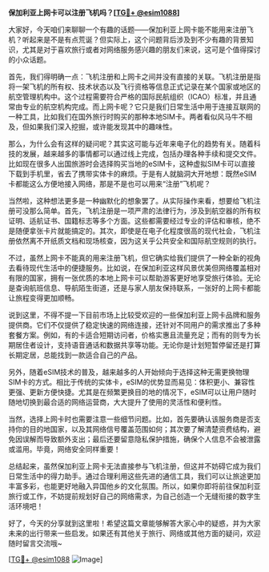 **保加利亚上网卡可以注册飞机吗？[[TG💪+ @esim1088](https://t.me/s/esim1088)]**

大家好，今天咱们来聊聊一个有趣的话题——保加利亚上网卡能不能用来注册飞机？听起来是不是有点荒诞？但实际上，这个问题背后涉及到不少有趣的背景知识，尤其是对于喜欢旅行或者对网络服务感兴趣的朋友们来说，这可是个值得探讨的小众话题。

首先，我们得明确一点：飞机注册和上网卡之间并没有直接的关联。飞机注册是指将一架飞机的所有权、技术状态以及飞行资格等信息正式记录在某个国家或地区的航空管理机构中。这个过程需要符合严格的国际民航组织（ICAO）标准，并且通常由专业的航空机构完成。而上网卡呢？它只是我们日常生活中用于连接互联网的一种工具，比如我们在国外旅行时购买的那种本地SIM卡。两者看似风马牛不相及，但如果我们深入挖掘，或许能发现其中的趣味性。

那么，为什么会有这样的疑问呢？其实这可能与近年来电子化的趋势有关。随着科技的发展，越来越多的事情都可以通过线上完成，包括办理各种手续和提交文件。比如现在很多人出国旅游时会选择购买当地的eSIM卡，这种虚拟SIM卡可以直接下载到手机里，省去了携带实体卡的麻烦。于是有人就脑洞大开地想：既然eSIM卡都能这么方便地接入网络，那是不是也可以用来“注册”飞机呢？

当然啦，这种想法更多是一种幽默化的想象罢了。从实际操作来看，想要给飞机注册可没那么简单。首先，飞机注册是一项严肃的法律行为，涉及到航空器的所有权证明、适航证书、国籍标志等多个方面。这些都需要经过专业的评估和审核，绝不是随便拿张卡片就能搞定的。其次，即使是在电子化程度很高的现代社会，飞机注册依然离不开纸质文档和现场核查，因为这关乎公共安全和国际航空规则的执行。

不过，虽然上网卡不能真的用来注册飞机，但它确实给我们提供了一种全新的视角去看待现代生活中的便捷服务。比如说，在保加利亚这样风景优美但网络覆盖相对有限的国家，拥有一张优质的本地上网卡可以帮助游客更好地享受旅行体验。无论是查询航班信息、导航陌生街道，还是与家人朋友保持联系，一张好的上网卡都能让旅程变得更加顺畅。

说到这里，不得不提一下目前市场上比较受欢迎的一些保加利亚上网卡品牌和服务提供商。它们不仅提供了稳定快速的网络连接，还针对不同用户的需求推出了多种套餐方案。例如，有的卡适合短期访问者，价格实惠且流量充足；而有的则专为长期居住者设计，支持语音通话和数据共享等功能。无论你是计划短暂停留还是打算长期定居，总能找到一款适合自己的产品。

另外，随着eSIM技术的普及，越来越多的人开始倾向于选择这种无需更换物理SIM卡的方式。相比于传统的实体卡，eSIM的优势显而易见：体积更小、兼容性更强、更新方便快捷。尤其是在频繁更换目的地的情况下，eSIM可以让用户随时随地切换到最合适的网络运营商，大大提升了使用的灵活性和便利性。

当然，选择上网卡时也需要注意一些细节问题。比如，首先要确认该服务商是否支持你的目的地国家，以及其网络信号覆盖范围如何；其次要了解清楚资费结构，避免因误解而导致额外支出；最后还要留意隐私保护措施，确保个人信息不会被泄露或滥用。毕竟，网络安全同样重要！

总结起来，虽然保加利亚上网卡无法直接参与飞机注册，但这并不妨碍它成为我们日常生活中的得力助手。通过合理利用这些先进的通信工具，我们可以让旅途更加丰富多彩，也能更好地融入异国他乡的文化氛围。所以，如果你即将前往保加利亚旅行或工作，不妨提前规划好自己的网络需求，为自己创造一个无缝衔接的数字生活环境吧！

好了，今天的分享就到这里啦！希望这篇文章能够解答大家心中的疑惑，并为大家未来的出行带来一些启发。如果还有其他关于旅行、网络或其他方面的疑问，欢迎随时留言交流哦~ 

[[TG💪+ @esim1088](https://t.me/s/esim1088) ![Image](https://i.postimg.cc/4NQfJmqS/Snipaste-2025-05-13-00-14-12.png)]